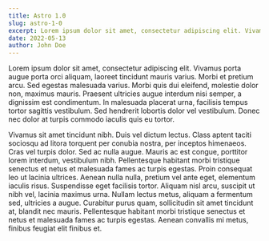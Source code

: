 ```yaml
---
title: Astro 1.0
slug: astro-1-0
excerpt: Lorem ipsum dolor sit amet, consectetur adipiscing elit. Vivamus porta augue porta orci aliquam, laoreet tincidunt mauris varius. Morbi et pretium arcu. Sed egestas malesuada varius. Morbi quis dui eleifend, molestie dolor non, maximus mauris.
date: 2022-05-13
author: John Doe
---
```


Lorem ipsum dolor sit amet, consectetur adipiscing elit. Vivamus porta augue porta orci aliquam, laoreet tincidunt mauris varius. Morbi et pretium arcu. Sed egestas malesuada varius. Morbi quis dui eleifend, molestie dolor non, maximus mauris. Praesent ultricies augue interdum nisi semper, a dignissim est condimentum. In malesuada placerat urna, facilisis tempus tortor sagittis vestibulum. Sed hendrerit lobortis dolor vel vestibulum. Donec nec dolor at turpis commodo iaculis quis eu tortor.

Vivamus sit amet tincidunt nibh. Duis vel dictum lectus. Class aptent taciti sociosqu ad litora torquent per conubia nostra, per inceptos himenaeos. Cras vel turpis dolor. Sed ac nulla augue. Mauris ac est congue, porttitor lorem interdum, vestibulum nibh. Pellentesque habitant morbi tristique senectus et netus et malesuada fames ac turpis egestas. Proin consequat leo ut lacinia ultrices. Aenean nulla nulla, pretium vel ante eget, elementum iaculis risus. Suspendisse eget facilisis tortor. Aliquam nisl arcu, suscipit ut nibh vel, lacinia maximus urna. Nullam lectus metus, aliquam a fermentum sed, ultricies a augue. Curabitur purus quam, sollicitudin sit amet tincidunt at, blandit nec mauris. Pellentesque habitant morbi tristique senectus et netus et malesuada fames ac turpis egestas. Aenean convallis mi metus, finibus feugiat elit finibus et.